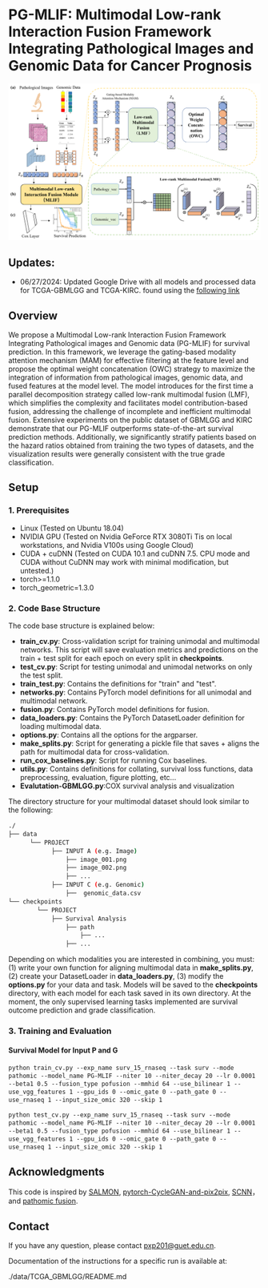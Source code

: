 # PG-MLIF: Multimodal Low-rank Interaction Fusion Framework Integrating Pathological Images and Genomic Data for Cancer Prognosis

![Alt](PG-MLIF.png)


## Updates:
* 06/27/2024: Updated Google Drive with all models and processed data for TCGA-GBMLGG and TCGA-KIRC. found using the [following link](https://drive.google.com/drive/u/1/folders/1swiMrz84V3iuzk8x99vGIBd5FCVncOlf)

## Overview
 We propose a Multimodal Low-rank Interaction Fusion Framework Integrating Pathological images and Genomic data (PG-MLIF) for survival prediction. In this framework, we leverage the gating-based modality attention mechanism (MAM) for effective filtering at the feature level and propose the optimal weight concatenation (OWC) strategy to maximize the integration of information from pathological images, genomic data, and fused features at the model level. The model introduces for the first time a parallel decomposition strategy called low-rank multimodal fusion (LMF), which simplifies the complexity and facilitates model contribution-based fusion, addressing the challenge of incomplete and inefficient multimodal fusion. Extensive experiments on the public dataset of GBMLGG and KIRC demonstrate that our PG-MLIF outperforms state-of-the-art survival prediction methods. Additionally, we significantly stratify patients based on the hazard ratios obtained from training the two types of datasets, and the visualization results were generally consistent with the true grade classification.

## Setup

### 1. Prerequisites
- Linux (Tested on Ubuntu 18.04)
- NVIDIA GPU (Tested on Nvidia GeForce RTX 3080Ti Tis on local workstations, and Nvidia V100s using Google Cloud)
- CUDA + cuDNN (Tested on CUDA 10.1 and cuDNN 7.5. CPU mode and CUDA without CuDNN may work with minimal modification, but untested.)
- torch>=1.1.0
- torch_geometric=1.3.0

### 2. Code Base Structure
The code base structure is explained below: 
- **train_cv.py**: Cross-validation script for training unimodal and multimodal networks. This script will save evaluation metrics and predictions on the train + test split for each epoch on every split in **checkpoints**.
- **test_cv.py**: Script for testing unimodal and unimodal networks on only the test split.
- **train_test.py**: Contains the definitions for "train" and "test". 
- **networks.py**: Contains PyTorch model definitions for all unimodal and multimodal network.
- **fusion.py**: Contains PyTorch model definitions for fusion.
- **data_loaders.py**: Contains the PyTorch DatasetLoader definition for loading multimodal data.
- **options.py**: Contains all the options for the argparser.
- **make_splits.py**: Script for generating a pickle file that saves + aligns the path for multimodal data for cross-validation.
- **run_cox_baselines.py**: Script for running Cox baselines.
- **utils.py**: Contains definitions for collating, survival loss functions, data preprocessing, evaluation, figure plotting, etc...
- **Evalutation-GBMLGG.py**:COX survival analysis and visualization

The directory structure for your multimodal dataset should look similar to the following:
```bash
./
├── data
      └── PROJECT
            ├── INPUT A (e.g. Image)
                ├── image_001.png
                ├── image_002.png
                ├── ...
            ├── INPUT C (e.g. Genomic)
                ├──  genomic_data.csv
└── checkpoints
        └── PROJECT
            ├── Survival Analysis
                ├── path
                    ├── ...
                ├── ...
```

Depending on which modalities you are interested in combining, you must: (1) write your own function for aligning multimodal data in **make_splits.py**, (2) create your DatasetLoader in **data_loaders.py**, (3) modify the **options.py** for your data and task. Models will be saved to the **checkpoints** directory, with each model for each task saved in its own directory. At the moment, the only supervised learning tasks implemented are survival outcome prediction and grade classification.

### 3. Training and Evaluation
#### Survival Model for Input P and G
```
python train_cv.py --exp_name surv_15_rnaseq --task surv --mode pathomic --model_name PG-MLIF --niter 10 --niter_decay 20 --lr 0.0001 --beta1 0.5 --fusion_type pofusion --mmhid 64 --use_bilinear 1 --use_vgg_features 1 --gpu_ids 0 --omic_gate 0 --path_gate 0 --use_rnaseq 1 --input_size_omic 320 --skip 1
```
```
python test_cv.py --exp_name surv_15_rnaseq --task surv --mode pathomic --model_name PG-MLIF --niter 10 --niter_decay 20 --lr 0.0001 --beta1 0.5 --fusion_type pofusion --mmhid 64 --use_bilinear 1 --use_vgg_features 1 --gpu_ids 0 --omic_gate 0 --path_gate 0 --use_rnaseq 1 --input_size_omic 320 --skip 1
```

## Acknowledgments
This code is inspired by [SALMON](https://github.com/huangzhii/SALMON), [pytorch-CycleGAN-and-pix2pix](https://github.com/junyanz/pytorch-CycleGAN-and-pix2pix), [SCNN](https://github.com/CancerDataScience/SCNN)，and [pathomic fusion](https://github.com/mahmoodlab/PathomicFusion).

## Contact

If you have any question, please contact [pxp201@guet.edu.cn](mailto:pxp201@guet.edu.cn).

Documentation of the instructions for a specific run is available at:

./data/TCGA_GBMLGG/README.md
